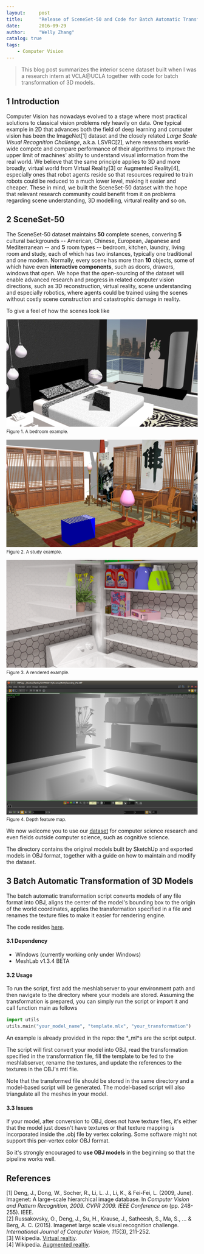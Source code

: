 ```yaml
---
layout:     post
title:      "Release of SceneSet-50 and Code for Batch Automatic Transformation of 3D Models"
date:       2016-09-29
author:     "Welly Zhang"
catalog: true
tags: 
    - Computer Vision
---
```


> This blog post summarizes the interior scene dataset built when I was a research intern at VCLA@UCLA together with code for batch transformation of 3D models.

## 1 Introduction

Computer Vision has nowadays evolved to a stage where most practical solutions to classical vision problems rely heavily on data. One typical example in 2D that advances both the field of deep learning and computer vision has been the ImageNet\[1\] dataset and the closely related *Large Scale Visual Recognition Challenge*, a.k.a. LSVRC\[2\], where researchers world-wide compete and compare performance of their algorithms to improve the upper limit of machines' ability to understand visual information from the real world. We believe that the same principle applies to 3D and more broadly, virtual world from Virtual Reality\[3\] or Augmented Reality\[4\], especially ones that robot agents reside so that resources required to train robots could be reduced to a much lower level, making it easier and cheaper. These in mind, we built the SceneSet-50 dataset with the hope that relevant research community could benefit from it on problems regarding scene understanding, 3D modelling, virtural reality and so on.

## 2 SceneSet-50

The SceneSet-50 dataset maintains **50** complete scenes, convering **5** cultural backgrounds -- American, Chinese, European, Japanese and Mediterranean -- and **5** room types -- bedroom, kitchen, laundry, living room and study, each of which has two instances, typically one traditional and one modern. Normally, every scene has more than **10** objects, some of which have even **interactive components**, such as doors, drawers, windows that open. We hope that the open-sourcing of the dataset will enable advanced research and progress in related computer vision directions, such as 3D reconstruction, virtual reality, scene understanding and especially robotics, where agents could be trained using the scenes without costly scene construction and catastrophic damage in reality.

To give a feel of how the scenes look like

![Bedroom](/img/in-post/SceneSet-50/Bedroom.jpg)
<small class="img-hint">Figure 1. A bedroom example.</small>

![Study](/img/in-post/SceneSet-50/Study.jpg)
<small class="img-hint">Figure 2. A study example.</small>

![Render](/img/in-post/SceneSet-50/Render.png)
<small class="img-hint">Figure 3. A rendered example.</small>

![Depth](/img/in-post/SceneSet-50/Depth.png)
<small class="img-hint">Figure 4. Depth feature map.</small>

We now welcome you to use our [dataset](https://drive.google.com/open?id=0B5TAsUHD4ncdVDUteEJsLVFUcm8) for computer science research and even fields outside computer science, such as cognitive science.

The directory contains the original models built by SketchUp and exported models in OBJ format, together with a guide on how to maintain and modify the dataset.

## 3 Batch Automatic Transformation of 3D Models

The batch automatic transformation script converts models of any file format into OBJ, aligns the center of the model's bounding box to the origin of the world coordinates, applies the transformation specified in a file and renames the texture files to make it easier for rendering engine.

The code resides [here](/attach/Auto3D-master.zip).

#### 3.1 Dependency

* Windows (currently working only under Windows)
* MeshLab v1.3.4 BETA

#### 3.2 Usage

To run the script, first add the meshlabserver to your environment path and then navigate to the directory where your models are stored. Assuming the transformation is prepared, you can simply run the script or import it and call function main as follows

```Python
import utils
utils.main("your_model_name", "template.mlx", "your_transformation")
```

An example is already provided in the repo: the \*_ml\*s are the script output.

The script will first convert your model into OBJ, read the transformation specified in the transformation file, fill the template to be fed to the meshlabserver, rename the textures, and update the references to the textures in the OBJ's mtl file.

Note that the transformed file should be stored in the same directory and a model-based script will be generated. The model-based script will also triangulate all the meshes in your model.

#### 3.3 Issues

If your model, after conversion to OBJ, does not have texture files, it's either that the model just doesn't have textures or that texture mapping is incorporated inside the .obj file by vertex coloring. Some software might not support this per-vertex color OBJ format.

So it's strongly encouraged to **use OBJ models** in the beginning so that the pipeline works well.

## References

\[1\] Deng, J., Dong, W., Socher, R., Li, L. J., Li, K., & Fei-Fei, L. (2009, June). Imagenet: A large-scale hierarchical image database. In *Computer Vision and Pattern Recognition, 2009. CVPR 2009. IEEE Conference on* (pp. 248-255). IEEE.  
\[2\] Russakovsky, O., Deng, J., Su, H., Krause, J., Satheesh, S., Ma, S., ... & Berg, A. C. (2015). Imagenet large scale visual recognition challenge. *International Journal of Computer Vision, 115*(3), 211-252.  
\[3\] Wikipedia. [Virtual realtiy](https://en.wikipedia.org/wiki/Virtual_reality).  
\[4\] Wikipedia. [Augmented realtiy](https://en.wikipedia.org/wiki/Augmented_reality).  
